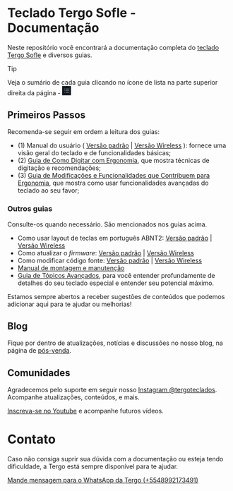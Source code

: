 # Teclado Tergo Sofle - Documentação

Neste repositório você encontrará a documentação completa do <a href="https://tecladoergonomico.com.br" target="_blank">teclado Tergo Sofle</a> e diversos guias.

> [!TIP]
>
> Veja o sumário de cada guia clicando no ícone de lista na parte superior direita da página - <img src="./imagens/icone-sumario.png" alt="Exemplo Cabos" width="20">

## Primeiros Passos

Recomenda-se seguir em ordem a leitura dos guias:

- (1) Manual do usuário ( [Versão padrão](MANUAL_TERGO_SOFLE.md) | [Versão Wireless](MANUAL_TERGO_SOFLE_WIRELESS.md) ): fornece uma visão geral do teclado e de funcionalidades básicas;
- (2) [Guia de Como Digitar com Ergonomia](./guias/COMO_DIGITAR_COM_ERGONOMIA.md), que mostra técnicas de digitação e recomendações;
- (3) [Guia de Modificações e Funcionalidades que Contribuem para Ergonomia](./guias/MODIFICACOES_E_FUNCIONALIDADES_QUE_CONTRIBUEM_PARA_ERGONOMIA.md), que mostra como usar funcionalidades avançadas do teclado ao seu favor;

### Outros guias

Consulte-os quando necessário. São mencionados nos guias acima.

- Como usar layout de teclas em português ABNT2: [Versão padrão](./guias/especifico_versao_padrao/COMO_USAR_LAYOUT_PORTUGUES_BRASIL_ABNT.md) | [Versão Wireless](./guias/especifico_versao_wireless/COMO_USAR_LAYOUT_PORTUGUES_BRASIL_ABNT.md)
- Como atualizar o _firmware_: [Versão padrão](./guias/especifico_versao_padrao/COMO_ATUALIZAR_FIRMWARE.md) | [Versão Wireless](./guias/especifico_versao_wireless/COMO_ATUALIZAR_FIRMWARE.md)
- Como modificar código fonte: [Versão padrão](./guias/especifico_versao_padrao/COMO_MODIFICAR_CODIGO_FONTE.md) | [Versão Wireless](./guias/especifico_versao_wireless/COMO_MODIFICAR_CODIGO_FONTE.md)
- [Manual de montagem e manutenção](./guias/MANUAL_DE_MONTAGEM_E_MANUTENCAO.md)
- [Guia de Tópicos Avançados](./guias/TOPICOS_AVANCADOS.md), para você entender profundamente de detalhes do seu teclado especial e entender seu potencial máximo.

Estamos sempre abertos a receber sugestões de conteúdos que podemos adicionar aqui para te ajudar ou melhorias!

## Blog

Fique por dentro de atualizações, notícias e discussões no nosso blog, na página de [pós-venda](https://tecladoergonomico.com.br/pos-venda/).

## Comunidades

Agradecemos pelo suporte em seguir nosso [Instagram @tergoteclados](https://www.instagram.com/tergoteclados). Acompanhe atualizações, conteúdos, e mais.

[Inscreva-se no Youtube](https://www.youtube.com/@tecladoergonomico?sub_confirmation=1) e acompanhe futuros vídeos.

# Contato

Caso não consiga suprir sua dúvida com a documentação ou esteja tendo dificuldade, a Tergo está sempre disponível para te ajudar.

[Mande mensagem para o WhatsApp da Tergo (+5548992173491)](https://wa.me/5548992173491?text=Oi%2C+preciso+de+ajuda+em+rela%C3%A7%C3%A3o+%C3%A0+documenta%C3%A7%C3%A3o+do+teclado+Tergo.)

